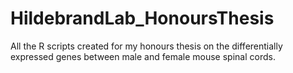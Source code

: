 # HildebrandLab_HonoursThesis
All the R scripts created for my honours thesis on the differentially expressed genes between male and female mouse spinal cords.
